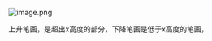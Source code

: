 ![image.png](https://cdn.jsdelivr.net/gh/ymingZ/note-gen-image-sync@main/2025-06/0d2ecb9f-673f-48f3-9023-9e4fe07385f3.png)

上升笔画，是超出x高度的部分，下降笔画是低于x高度的笔画，
